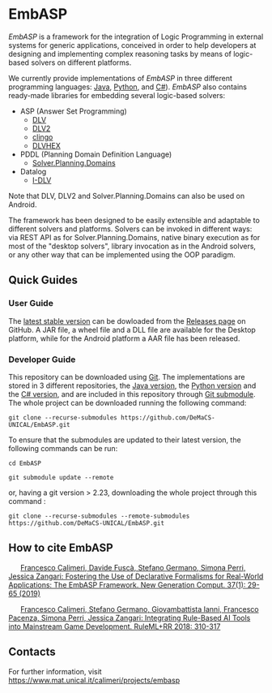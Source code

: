 # EmbASP

_EmbASP_ is a framework for the integration of Logic Programming in external systems for generic applications, conceived in order to help developers at designing and implementing complex reasoning tasks by means of logic-based solvers on different platforms.

We currently provide implementations of _EmbASP_ in three different programming languages: [Java](https://www.java.com), [Python](https://www.python.org), and [C#](https://docs.microsoft.com/en-us/dotnet/csharp/)).
_EmbASP_ also contains ready-made libraries for embedding several logic-based solvers: 

- ASP (Answer Set Programming)
   - [DLV](http://www.dlvsystem.com/dlv)
   - [DLV2](https://www.mat.unical.it/DLV2)
   - [clingo](https://potassco.org/clingo) 
   - [DLVHEX](http://www.kr.tuwien.ac.at/research/systems/dlvhex/)
- PDDL (Planning Domain Definition Language) 
   - [Solver.Planning.Domains](http://solver.planning.domains)
- Datalog
   - [I-DLV](https://github.com/DeMaCS-UNICAL/I-DLV)

Note that DLV, DLV2 and Solver.Planning.Domains can also be used on Android.

The framework has been designed to be easily extensible and adaptable to different solvers and platforms.
Solvers can be invoked in different ways: via REST API as for Solver.Planning.Domains, native binary execution as for most of the "desktop solvers", library invocation as in the Android solvers, or any other way that can be implemented using the OOP paradigm.

## Quick Guides

### User Guide

The [latest stable version](https://github.com/DeMaCS-UNICAL/EmbASP/releases/latest) can be dowloaded from the [Releases page](https://github.com/DeMaCS-UNICAL/EmbASP/releases) on GitHub.
A JAR file, a wheel file and a DLL file are available for the Desktop platform, while for the Android platform a AAR file has been released.

### Developer Guide

This repository can be downloaded using [Git](https://git-scm.com/). The implementations are stored in 3 different repositories, the [Java version](https://github.com/DeMaCS-UNICAL/EmbASP-Java), the [Python version](https://github.com/DeMaCS-UNICAL/EmbASP-Python) and the [C# version](https://github.com/DeMaCS-UNICAL/EmbASP-CSharp), and are included in this repository through [Git submodule](https://git-scm.com/book/it/v2/Git-Tools-Submodules). The whole project can be downloaded running the following command:

`git clone --recurse-submodules https://github.com/DeMaCS-UNICAL/EmbASP.git`

To ensure that the submodules are updated to their latest version, the following commands can be run:

`cd EmbASP`

`git submodule update --remote`

or, having a git version > 2.23, downloading the whole project through this command :

`git clone --recurse-submodules --remote-submodules https://github.com/DeMaCS-UNICAL/EmbASP.git`

## How to cite EmbASP


[<img src="https://magentaorg.com/wp-content/uploads/2019/05/cropped-Pink-Square@20x-250x250.png" alt title="Journal Article" width="12" height="12" />](https://dblp.org/rec/journals/ngc/CalimeriFGPZ19) [<img src="https://dblp.org/img/paper.dark.hollow.16x16.png" alt title="Download Article" />](https://doi.org/10.1007/s00354-018-0046-2) [<img src="https://dblp.org/img/download.dark.hollow.16x16.png" alt title="Export Citation" />](https://dblp.org/rec/bibtex/journals/ngc/CalimeriFGPZ19) [Francesco Calimeri, Davide Fuscà, Stefano Germano, Simona Perri, Jessica Zangari: Fostering the Use of Declarative Formalisms for Real-World Applications: The EmbASP Framework. New Generation Comput. 37(1): 29-65 (2019)](https://dblp.org/rec/journals/ngc/CalimeriFGPZ19)




[<img src="https://www.americasfinestlabels.com/includes/work/image_cache/bacf5e49815c98b8fc5f347cabf7a54b.thumb.jpg" alt title="Conference Paper" width="12" height="12" />](https://dblp.org/rec/conf/ruleml/CalimeriGIPPZ18) [<img src="https://dblp.org/img/paper.dark.hollow.16x16.png" alt title="Download Paper" />](https://doi.org/10.1007/978-3-319-99906-7_23) [<img src="https://dblp.org/img/download.dark.hollow.16x16.png" alt title="Export Citation" />](https://dblp.org/rec/bibtex/conf/ruleml/CalimeriGIPPZ18) [Francesco Calimeri, Stefano Germano, Giovambattista Ianni, Francesco Pacenza, Simona Perri, Jessica Zangari: Integrating Rule-Based AI Tools into Mainstream Game Development. RuleML+RR 2018: 310-317](https://dblp.org/rec/conf/ruleml/CalimeriGIPPZ18)

## Contacts
For further information, visit https://www.mat.unical.it/calimeri/projects/embasp
